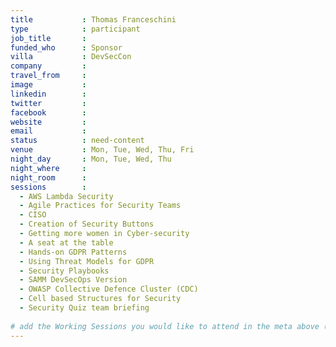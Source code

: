 ```yaml
---
title           : Thomas Franceschini
type            : participant
job_title       : 
funded_who      : Sponsor
villa           : DevSecCon
company         : 
travel_from     :
image           : 
linkedin        : 
twitter         : 
facebook        :
website         : 
email           : 
status          : need-content
venue           : Mon, Tue, Wed, Thu, Fri
night_day       : Mon, Tue, Wed, Thu
night_where     : 
night_room      : 
sessions        : 
  - AWS Lambda Security
  - Agile Practices for Security Teams
  - CISO
  - Creation of Security Buttons
  - Getting more women in Cyber-security
  - A seat at the table
  - Hands-on GDPR Patterns
  - Using Threat Models for GDPR
  - Security Playbooks
  - SAMM DevSecOps Version
  - OWASP Collective Defence Cluster (CDC)
  - Cell based Structures for Security
  - Security Quiz team briefing
  
# add the Working Sessions you would like to attend in the meta above (use the session's title) e.g. sessions (one per line): -Security Playbooks Diagrams -Hackathon Daily Sessions
---
```

